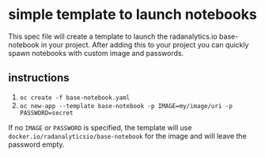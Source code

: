 # simple template to launch notebooks

This spec file will create a template to launch the radanalytics.io
base-notebook in your project. After adding this to your project you can
quickly spawn notebooks with custom image and passwords.

## instructions

1. `oc create -f base-notebook.yaml`
1. `oc new-app --template base-notebook -p IMAGE=my/image/uri -p PASSWORD=secret`

If no `IMAGE` or `PASSWORD` is specified, the template will use
`docker.io/radanalyticsio/base-notebook` for the image and will leave the
password empty.
